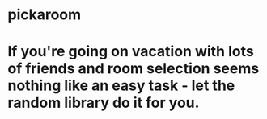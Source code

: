 # pickaroom
# If you're going on vacation with lots of friends and room selection seems nothing like an easy task - let the random library do it for you.
